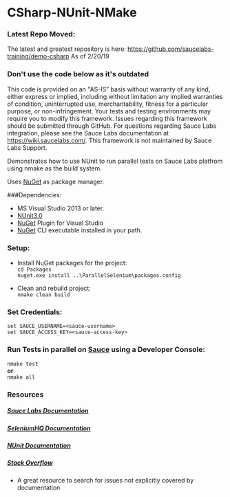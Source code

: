 
# CSharp-NUnit-NMake
### Latest Repo Moved:
The latest and greatest repository is here: https://github.com/saucelabs-training/demo-csharp
As of 2/20/19

### Don't use the code below as it's outdated

This code is provided on an "AS-IS” basis without warranty of any kind, either express or implied, including without limitation any implied warranties of condition, uninterrupted use, merchantability, fitness for a particular purpose, or non-infringement. Your tests and testing environments may require you to modify this framework. Issues regarding this framework should be submitted through GitHub. For questions regarding Sauce Labs integration, please see the Sauce Labs documentation at https://wiki.saucelabs.com/. This framework is not maintained by Sauce Labs Support.

Demonstrates how to use NUnit to run parallel tests on Sauce Labs platfrom using nmake as the build system. 

Uses [NuGet](http://docs.nuget.org/) as package manager.

###Dependencies:

* MS Visual Studio 2013 or later.
* [NUnit3.0](https://www.nunit.org/)
* [NuGet](https://dist.nuget.org/index.html) Plugin for Visual Studio
* [NuGet](https://dist.nuget.org/index.html) CLI executable installed in your path.


### Setup:

* Install NuGet packages for the project: <br>
```cd Packages```<br>
```nuget.exe install ..\ParallelSelenium\packages.config```<br>

* Clean and rebuild project:<br>
```nmake clean build```

### Set Credentials:<br>
```set SAUCE_USERNAME=<sauce-username>```<br>
```set SAUCE_ACCESS_KEY=<sauce-access-key>```

### Run Tests in parallel on [Sauce](https://saucelabs.com/beta/dashboard/tests) using a Developer Console:<br>
```nmake test``` <br>
**or**<br>
```nmake all```<br>

### Resources
##### [Sauce Labs Documentation](https://wiki.saucelabs.com/)

##### [SeleniumHQ Documentation](http://www.seleniumhq.org/docs/)

##### [NUnit Documentation](https://github.com/nunit/nunit/wiki)

##### [Stack Overflow](http://stackoverflow.com/)
* A great resource to search for issues not explicitly covered by documentation
